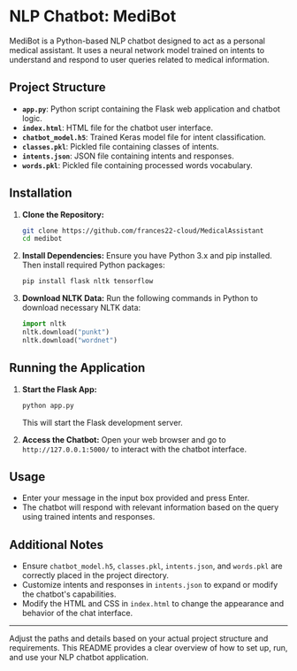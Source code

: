 # NLP Chatbot: MediBot

MediBot is a Python-based NLP chatbot designed to act as a personal medical assistant. It uses a neural network model trained on intents to understand and respond to user queries related to medical information.

## Project Structure

- **`app.py`**: Python script containing the Flask web application and chatbot logic.
- **`index.html`**: HTML file for the chatbot user interface.
- **`chatbot_model.h5`**: Trained Keras model file for intent classification.
- **`classes.pkl`**: Pickled file containing classes of intents.
- **`intents.json`**: JSON file containing intents and responses.
- **`words.pkl`**: Pickled file containing processed words vocabulary.

## Installation

1. **Clone the Repository:**

   ```bash
   git clone https://github.com/frances22-cloud/MedicalAssistant
   cd medibot
   ```

2. **Install Dependencies:**
   Ensure you have Python 3.x and pip installed. Then install required Python packages:

   ```bash
   pip install flask nltk tensorflow
   ```

3. **Download NLTK Data:**
   Run the following commands in Python to download necessary NLTK data:
   ```python
   import nltk
   nltk.download("punkt")
   nltk.download("wordnet")
   ```

## Running the Application

1. **Start the Flask App:**

   ```bash
   python app.py
   ```

   This will start the Flask development server.

2. **Access the Chatbot:**
   Open your web browser and go to `http://127.0.0.1:5000/` to interact with the chatbot interface.

## Usage

- Enter your message in the input box provided and press Enter.
- The chatbot will respond with relevant information based on the query using trained intents and responses.

## Additional Notes

- Ensure `chatbot_model.h5`, `classes.pkl`, `intents.json`, and `words.pkl` are correctly placed in the project directory.
- Customize intents and responses in `intents.json` to expand or modify the chatbot's capabilities.
- Modify the HTML and CSS in `index.html` to change the appearance and behavior of the chat interface.

---

Adjust the paths and details based on your actual project structure and requirements. This README provides a clear overview of how to set up, run, and use your NLP chatbot application.
